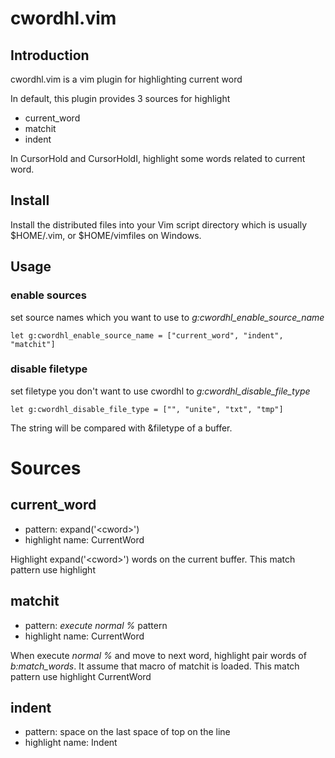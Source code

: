 # cwordhl.vim

## Introduction

cwordhl.vim is a vim plugin for highlighting current word

In default, this plugin provides 3 sources for highlight

- current_word
- matchit
- indent

In CursorHold and CursorHoldI, highlight some words related to current word.

## Install

Install the distributed files into your Vim script directory which is usually
$HOME/.vim,  or $HOME/vimfiles on Windows.

## Usage

### enable sources

set source names which you want to use to *g:cwordhl_enable_source_name*

    let g:cwordhl_enable_source_name = ["current_word", "indent", "matchit"]

### disable filetype

set filetype you don't want to use cwordhl to *g:cwordhl_disable_file_type*

    let g:cwordhl_disable_file_type = ["", "unite", "txt", "tmp"]

The string will be compared with &filetype of a buffer.

# Sources
## current_word
- pattern:
   expand('\<cword\>')
- highlight name:
   CurrentWord

Highlight expand('\<cword\>') words on the current buffer.
This match pattern use highlight 

## matchit
- pattern:
   *execute normal %* pattern
- highlight name:
   CurrentWord

When execute *normal %* and move to next word, highlight pair words of *b:match_words*.
It assume that macro of matchit is loaded.
This match pattern use highlight CurrentWord

## indent
- pattern:
   space on the last space of top on the line
- highlight name:
   Indent

